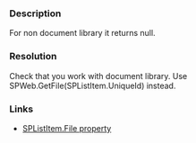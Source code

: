 ﻿---
Title: SPListItem.File is used
FileName: resp510226.html
---

### Description
For non document library it returns null.

### Resolution
Check that you work with document library. Use SPWeb.GetFile(SPListItem.UniqueId) instead.

<a href="_samples/AvoidUsingSPListItemFile-AppropriateSPListItemSPFileUsage.sample-ref"></a>

### Links
- [SPListItem.File property](https://msdn.microsoft.com/en-us/library/microsoft.sharepoint.splistitem.file.aspx)